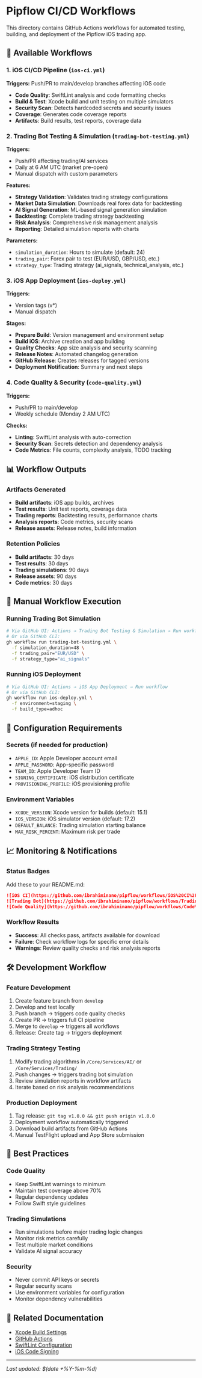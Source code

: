 # Pipflow CI/CD Workflows

This directory contains GitHub Actions workflows for automated testing, building, and deployment of the Pipflow iOS trading app.

## 🔄 Available Workflows

### 1. iOS CI/CD Pipeline (`ios-ci.yml`)
**Triggers:** Push/PR to main/develop branches affecting iOS code
- **Code Quality**: SwiftLint analysis and code formatting checks
- **Build & Test**: Xcode build and unit testing on multiple simulators
- **Security Scan**: Detects hardcoded secrets and security issues
- **Coverage**: Generates code coverage reports
- **Artifacts**: Build results, test reports, coverage data

### 2. Trading Bot Testing & Simulation (`trading-bot-testing.yml`)
**Triggers:** 
- Push/PR affecting trading/AI services
- Daily at 6 AM UTC (market pre-open)
- Manual dispatch with custom parameters

**Features:**
- **Strategy Validation**: Validates trading strategy configurations
- **Market Data Simulation**: Downloads real forex data for backtesting
- **AI Signal Generation**: ML-based signal generation simulation
- **Backtesting**: Complete trading strategy backtesting
- **Risk Analysis**: Comprehensive risk management analysis
- **Reporting**: Detailed simulation reports with charts

**Parameters:**
- `simulation_duration`: Hours to simulate (default: 24)
- `trading_pair`: Forex pair to test (EUR/USD, GBP/USD, etc.)
- `strategy_type`: Trading strategy (ai_signals, technical_analysis, etc.)

### 3. iOS App Deployment (`ios-deploy.yml`)
**Triggers:**
- Version tags (v*)
- Manual dispatch

**Stages:**
- **Prepare Build**: Version management and environment setup
- **Build iOS**: Archive creation and app building
- **Quality Checks**: App size analysis and security scanning
- **Release Notes**: Automated changelog generation
- **GitHub Release**: Creates releases for tagged versions
- **Deployment Notification**: Summary and next steps

### 4. Code Quality & Security (`code-quality.yml`)
**Triggers:**
- Push/PR to main/develop
- Weekly schedule (Monday 2 AM UTC)

**Checks:**
- **Linting**: SwiftLint analysis with auto-correction
- **Security Scan**: Secrets detection and dependency analysis
- **Code Metrics**: File counts, complexity analysis, TODO tracking

## 📊 Workflow Outputs

### Artifacts Generated
- **Build artifacts**: iOS app builds, archives
- **Test results**: Unit test reports, coverage data
- **Trading reports**: Backtesting results, performance charts
- **Analysis reports**: Code metrics, security scans
- **Release assets**: Release notes, build information

### Retention Policies
- **Build artifacts**: 30 days
- **Test results**: 30 days
- **Trading simulations**: 90 days
- **Release assets**: 90 days
- **Code metrics**: 30 days

## 🚀 Manual Workflow Execution

### Running Trading Bot Simulation
```bash
# Via GitHub UI: Actions → Trading Bot Testing & Simulation → Run workflow
# Or via GitHub CLI:
gh workflow run trading-bot-testing.yml \
  -f simulation_duration=48 \
  -f trading_pair="EUR/USD" \
  -f strategy_type="ai_signals"
```

### Running iOS Deployment
```bash
# Via GitHub UI: Actions → iOS App Deployment → Run workflow
# Or via GitHub CLI:
gh workflow run ios-deploy.yml \
  -f environment=staging \
  -f build_type=adhoc
```

## 🔧 Configuration Requirements

### Secrets (if needed for production)
- `APPLE_ID`: Apple Developer account email
- `APPLE_PASSWORD`: App-specific password
- `TEAM_ID`: Apple Developer Team ID
- `SIGNING_CERTIFICATE`: iOS distribution certificate
- `PROVISIONING_PROFILE`: iOS provisioning profile

### Environment Variables
- `XCODE_VERSION`: Xcode version for builds (default: 15.1)
- `IOS_VERSION`: iOS simulator version (default: 17.2)
- `DEFAULT_BALANCE`: Trading simulation starting balance
- `MAX_RISK_PERCENT`: Maximum risk per trade

## 📈 Monitoring & Notifications

### Status Badges
Add these to your README.md:
```markdown
![iOS CI](https://github.com/ibrahiminano/pipflow/workflows/iOS%20CI%2FCD%20Pipeline/badge.svg)
![Trading Bot](https://github.com/ibrahiminano/pipflow/workflows/Trading%20Bot%20Testing%20%26%20Simulation/badge.svg)
![Code Quality](https://github.com/ibrahiminano/pipflow/workflows/Code%20Quality%20%26%20Security/badge.svg)
```

### Workflow Results
- **Success**: All checks pass, artifacts available for download
- **Failure**: Check workflow logs for specific error details
- **Warnings**: Review quality checks and risk analysis reports

## 🛠 Development Workflow

### Feature Development
1. Create feature branch from `develop`
2. Develop and test locally
3. Push branch → triggers code quality checks
4. Create PR → triggers full CI pipeline
5. Merge to `develop` → triggers all workflows
6. Release: Create tag → triggers deployment

### Trading Strategy Testing
1. Modify trading algorithms in `/Core/Services/AI/` or `/Core/Services/Trading/`
2. Push changes → triggers trading bot simulation
3. Review simulation reports in workflow artifacts
4. Iterate based on risk analysis recommendations

### Production Deployment
1. Tag release: `git tag v1.0.0 && git push origin v1.0.0`
2. Deployment workflow automatically triggered
3. Download build artifacts from GitHub Actions
4. Manual TestFlight upload and App Store submission

## 📝 Best Practices

### Code Quality
- Keep SwiftLint warnings to minimum
- Maintain test coverage above 70%
- Regular dependency updates
- Follow Swift style guidelines

### Trading Simulations
- Run simulations before major trading logic changes
- Monitor risk metrics carefully
- Test multiple market conditions
- Validate AI signal accuracy

### Security
- Never commit API keys or secrets
- Regular security scans
- Use environment variables for configuration
- Monitor dependency vulnerabilities

## 🔗 Related Documentation
- [Xcode Build Settings](https://developer.apple.com/documentation/xcode)
- [GitHub Actions](https://docs.github.com/en/actions)
- [SwiftLint Configuration](https://realm.github.io/SwiftLint/)
- [iOS Code Signing](https://developer.apple.com/support/code-signing/)

---
*Last updated: $(date +%Y-%m-%d)* 